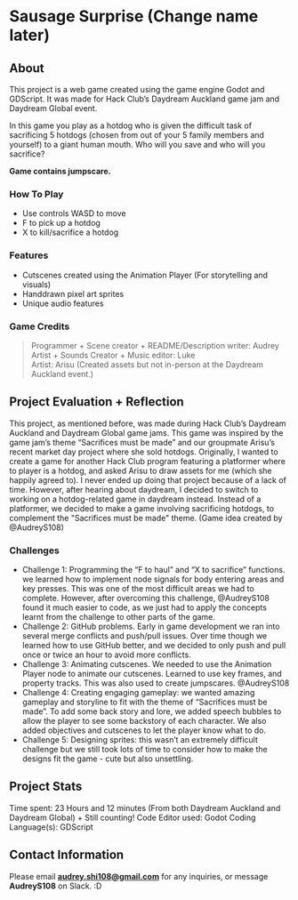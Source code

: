 # Sausage Surprise (Change name later)

About
-
This project is a web game created using the game engine Godot and GDScript. It was made for Hack Club’s Daydream Auckland game jam and Daydream Global event.

In this game you play as a hotdog who is given the difficult task of sacrificing 5 hotdogs (chosen from out of your 5 family members and yourself) to a giant human mouth. Who will you save and who will you sacrifice? 

**Game contains jumpscare.**

### How To Play
- Use controls WASD to move
- F to pick up a hotdog
- X to kill/sacrifice a hotdog

### Features
- Cutscenes created using the Animation Player (For storytelling and visuals)
- Handdrawn pixel art sprites  
- Unique audio features

### Game Credits
> Programmer + Scene creator + README/Description writer: Audrey   
> Artist + Sounds Creator + Music editor: Luke    
> Artist: Arisu (Created assets but not in-person at the Daydream Auckland event.)    

Project Evaluation + Reflection
-
This project, as mentioned before, was made during Hack Club’s Daydream Auckland and Daydream Global game jams. This game was inspired by the game jam’s theme “Sacrifices must be made” and our groupmate Arisu’s recent market day project where she sold hotdogs. Originally, I wanted to create a game for another Hack Club program featuring a platformer where to player is a hotdog, and asked Arisu to draw assets for me (which she happily agreed to). I never ended up doing that project because of a lack of time. However, after hearing about daydream, I decided to switch to working on a hotdog-related game in daydream instead. Instead of a platformer, we decided to make a game involving sacrificing hotdogs, to complement the "Sacrifices must be made" theme. (Game idea created by @AudreyS108)

### Challenges
- Challenge 1: Programming the “F to haul” and “X to sacrifice” functions. we learned how to implement node signals for body entering areas and key presses. This was one of the most difficult areas we had to complete. However, after overcoming this challenge, @AudreyS108 found it much easier to code, as we just had to apply the concepts learnt from the challenge to other parts of the game.   
- Challenge 2: GitHub problems. Early in game development we ran into several merge conflicts and push/pull issues. Over time though we learned how to use GitHub better, and we decided to only push and pull once or twice an hour to avoid more conflicts.
- Challenge 3: Animating cutscenes. We needed to use the Animation Player node to animate our cutscenes. Learned to use key frames, and property tracks. This was also used to create jumpscares. @AudreyS108     
- Challenge 4: Creating engaging gameplay: we wanted amazing gameplay and storyline to fit with the theme of “Sacrifices must be made”. To add some back story and lore, we added speech bubbles to allow the player to see some backstory of each character. We also added objectives and cutscenes to let the player know what to do.    
- Challenge 5: Designing sprites: this wasn’t an extremely difficult challenge but we still took lots of time to consider how to make the designs fit the game - cute but also unsettling.     

Project Stats
-
Time spent: 23 Hours and 12 minutes (From both Daydream Auckland and Daydream Global) + Still counting!
Code Editor used: Godot
Coding Language(s): GDScript

Contact Information
-
Please email **audrey.shi108@gmail.com** for any inquiries, or message **AudreyS108** on Slack. :D




